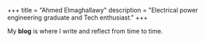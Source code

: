 +++
title = "Ahmed Elmaghallawy"
description = "Electrical power engineering graduate and Tech enthusiast."
+++

My **blog** is where I write and reflect from time to time.

